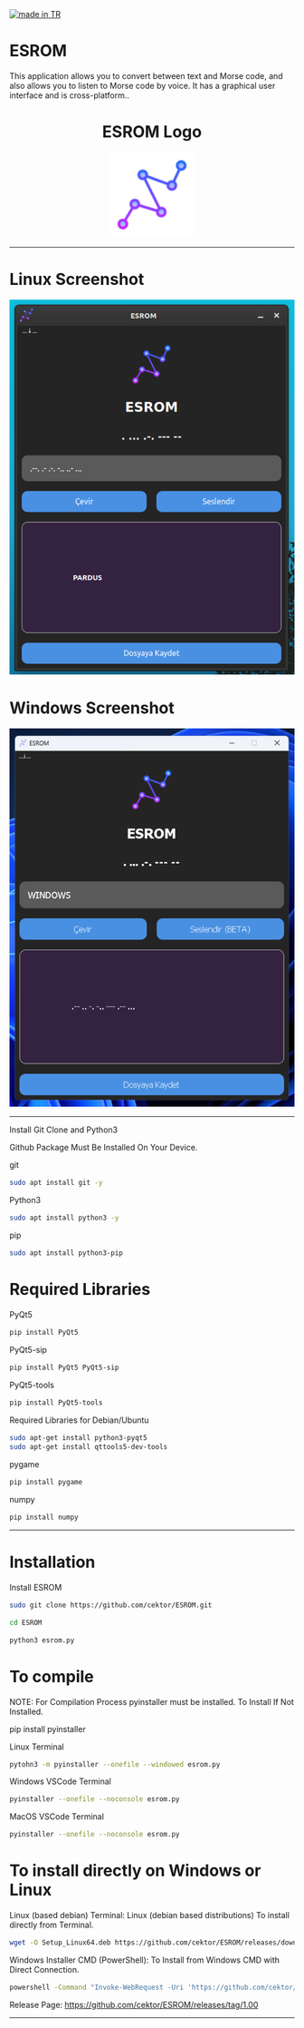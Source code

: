 <a href="#">
    <img src="https://raw.githubusercontent.com/pedromxavier/flag-badges/main/badges/TR.svg" alt="made in TR">
</a>

# ESROM
This application allows you to convert between text and Morse code, and also allows you to listen to Morse code by voice. It has a graphical user interface and is cross-platform..

<h1 align="center">ESROM Logo</h1>

<p align="center">
  <img src="esromlo.png" alt="ESROM Logo" width="150" height="150">
</p>


----------------------

# Linux Screenshot
![Linux(pardus)](screenshot/esrom_linux.png)  

# Windows Screenshot
![Windows(11)](screenshot/esrom_windows.png) 

--------------------
Install Git Clone and Python3

Github Package Must Be Installed On Your Device.

git
```bash
sudo apt install git -y
```

Python3
```bash
sudo apt install python3 -y 

```

pip
```bash
sudo apt install python3-pip

```

# Required Libraries

PyQt5
```bash
pip install PyQt5
```
PyQt5-sip
```bash
pip install PyQt5 PyQt5-sip
```

PyQt5-tools
```bash
pip install PyQt5-tools
```

Required Libraries for Debian/Ubuntu
```bash
sudo apt-get install python3-pyqt5
sudo apt-get install qttools5-dev-tools
```
pygame
```bash
pip install pygame
```

numpy
```bash
pip install numpy

```

----------------------------------


# Installation
Install ESROM

```bash
sudo git clone https://github.com/cektor/ESROM.git
```
```bash
cd ESROM
```

```bash
python3 esrom.py

```

# To compile

NOTE: For Compilation Process pyinstaller must be installed. To Install If Not Installed.

pip install pyinstaller 

Linux Terminal 
```bash
pytohn3 -m pyinstaller --onefile --windowed esrom.py
```

Windows VSCode Terminal 
```bash
pyinstaller --onefile --noconsole esrom.py
```

MacOS VSCode Terminal 
```bash
pyinstaller --onefile --noconsole esrom.py
```

# To install directly on Windows or Linux





Linux (based debian) Terminal: Linux (debian based distributions) To install directly from Terminal.
```bash
wget -O Setup_Linux64.deb https://github.com/cektor/ESROM/releases/download/1.00/Setup_Linux64.deb && sudo apt install ./Setup_Linux64.deb && sudo apt-get install -f -y
```

Windows Installer CMD (PowerShell): To Install from Windows CMD with Direct Connection.
```bash
powershell -Command "Invoke-WebRequest -Uri 'https://github.com/cektor/ESROM/releases/download/1.00/Setup_Win64.exe' -OutFile 'Setup_Win64.exe'" && start /wait Setup_Win64.exe
```

Release Page: https://github.com/cektor/ESROM/releases/tag/1.00

----------------------------------


